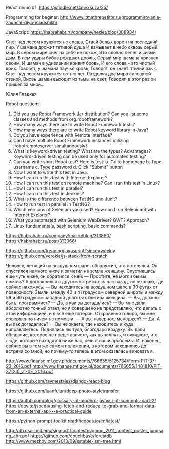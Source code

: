 React demo #1: https://jsfiddle.net/4mvxsuza/25/

Programming for beginer: http://www.itmathrepetitor.ru/programmirovanie-zadachi-dlya-mladshikh/

JavaScript: https://habrahabr.ru/company/hexlet/blog/308934/



Снег над лесом кружится не спеша,
Стаей белых ворон на последний пир.
У шамана дрожит тетивой душа
И взмывает в небо сквозь серый мир.
В сером мире снег на себя не похож,
Это словно пепел и сизый дым,
В нем удары бубна рождают дрожь,
Серый мир шамана признал своим.
И шаман в удивлении кривит бровь,
И его слова - это чистый крик.
Говорят, у шамана паучья кровь,
Говорят, он знает птичий язык.
Снег над лесом кружится сотню лет,
Разделяя два мира сплошной стеной,
Вновь шаман выходит из тьмы на свет,
Говорят, в этот раз он пришел за мной...

Юлия Гладкая



Robot questions:
1.	Did you use Robot Framework Jar distribution? Can you list some classes and methods from org.robotframework? 
2.	How many ways there are to write Robot Framework tests? 
3.	How many ways there are to write Robot keyword library in Java? 
4.	Do you have experience with Remote Interface?
5.	Can I have multiple Robot Framework instances utilizing jrobotremoteserver simultaneously?
6.	What is keyword-driven testing? What are the types? Advantages? Keyword-driven testing can be used only for automated testing? 
7.	Can you write short Robot test? Here is test:
a.	Go to homepage
b.	Type username
c.	Type password
d.	Click "Submit" button
8.	Now I want to write this test in Java.
9.	How I can run this test with Internet Explorer?
10.	How I can run this test on remote machine? Can I run this test in Linux? 
11.	How I can run this test in parallel?
12.	How I can run this test in Jenkins? 
13.	What is the difference between TestNG and Junit? 
14.	How to run test in parallel in TestNG? 
15.	Which versions of Selenium you used? How can I run Selenium3 with Internet Explorer? 
16.	What you automated with Selenium WebDriver? GWT? Approach? 
17.	Linux fundamentals, bash scripting, basic commands?


https://habrahabr.ru/company/mailru/blog/313880/
https://habrahabr.ru/post/313966/

https://github.com/trending/javascript?since=weekly
https://github.com/verekia/js-stack-from-scratch



Человек, летящий на воздушном шаре, обнаружил, что потерялся. Он спустился немного ниже и заметил на земле женщину. Спустившись ещё чуть ниже, он обратился к ней:
— Простите, не могли бы вы помочь? Я договорился с другом встретиться час назад, но не знаю, где сейчас нахожусь.
— Вы находитесь на воздушном шаре в 30 футах от поверхности Земли, между 40 и 41 градусом северной широты и между 59 и 60 градусом западной долготы ответила женщина.
— Вы, должно быть, программист?
— Да, а как вы догадались?
— Вы мне дали абсолютно точный ответ, но я совершено не представляю, что делать с этой информацией, и я всё ещё потерян. Откровенно
говоря, вы мне совершенно ничем не помогли.
— А вы, наверное, менеджер?
— Да. А вы как догадались?
— Вы не знаете, где находитесь и куда направляетесь. Поднялись вы туда, благодаря воздуху. Вы дали обещание, которое не представляете, как выполнять, и ожидаете, что люди, которые находятся ниже вас, решат ваши проблемы. И, наконец, сейчас вы в том же самом положении, в котором находились до встречи со мной, но почему-то теперь в этом оказалась виновата я.




http://www.finanse.mf.gov.pl/documents/766655/5125734/Form-PIT-37-23-2016.pdf 
http://www.finanse.mf.gov.pl/documents/766655/1481810/PIT-37(23)_v1-0E_2016.pdf 


https://github.com/raymestalez/django-react-blog

https://github.com/luanfujun/deep-photo-styletransfer

https://auth0.com/blog/glossary-of-modern-javascript-concepts-part-2/
https://dev.to/jspeda/using-fetch-and-reduce-to-grab-and-format-data-from-an-external-api---a-practical-guide

https://python-prompt-toolkit.readthedocs.io/en/latest/

http://db.csail.mit.edu/sigmod11contest/sigmod_2011_contest_poster_jungsang_ahn.pdf
https://github.com/couchbase/forestdb
http://www.mezhov.com/2013/09/sstable-lsm-tree.html

